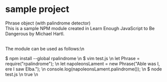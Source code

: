 # sample project

Phrase object (with palindrome detector) <br>
This is a sample NPM module created in Learn Enough JavaScript to Be Dangerous by Michael Hartl. <br> <br>

The module can be used as follows:\n

$ npm install --global rpalindrome \n
$ vim test.js \n
let Phrase = require("rpalindrome"); \n
let napoleonsLament = new Phrase("Able was I, ere I saw Elba."); \n
console.log(napoleonsLament.palindrome()); \n
$ node test.js \n
true \n